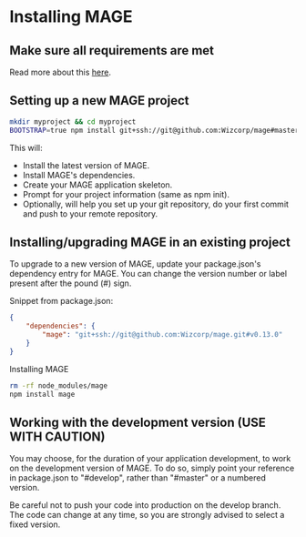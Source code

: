 # Installing MAGE

## Make sure all requirements are met

Read more about this [here](./Requirements.md).

## Setting up a new MAGE project

```bash
mkdir myproject && cd myproject
BOOTSTRAP=true npm install git+ssh://git@github.com:Wizcorp/mage#master
```

This will:

* Install the latest version of MAGE.
* Install MAGE's dependencies.
* Create your MAGE application skeleton.
* Prompt for your project information (same as npm init).
* Optionally, will help you set up your git repository, do your first commit and push to your remote repository.

## Installing/upgrading MAGE in an existing project

To upgrade to a new version of MAGE, update your package.json's dependency entry for MAGE. You can
change the version number or label present after the pound (#) sign.

Snippet from package.json:
```json
{
	"dependencies": {
		"mage": "git+ssh://git@github.com:Wizcorp/mage.git#v0.13.0"
	}
}
```

Installing MAGE
```bash
rm -rf node_modules/mage
npm install mage
```

## Working with the development version (USE WITH CAUTION)

You may choose, for the duration of your application development, to work on the development version
of MAGE. To do so, simply point your reference in package.json to "#develop", rather than "#master"
or a numbered version.

Be careful not to push your code into production on the develop branch. The code can change at any
time, so you are strongly advised to select a fixed version.
